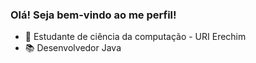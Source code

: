 ### Olá! Seja bem-vindo ao me perfil!

- 🔭 Estudante de ciência da computação - URI Erechim
- 📚 Desenvolvedor Java

